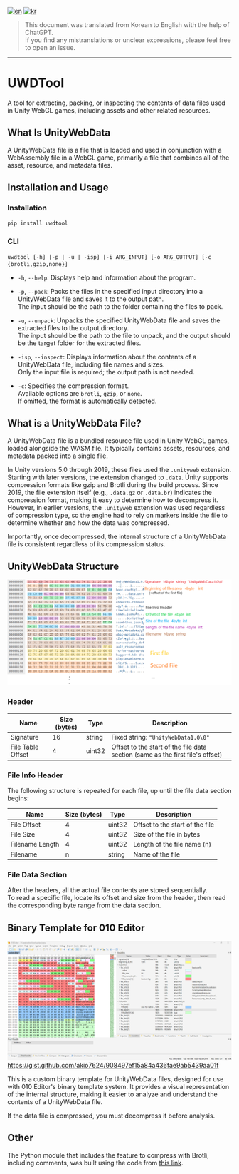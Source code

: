 [![en](https://img.shields.io/badge/lang-en-red.svg)](README.md)
[![kr](https://img.shields.io/badge/lang-kr-green.svg)](README.kr.md)

> This document was translated from Korean to English with the help of ChatGPT.<br>
> If you find any mistranslations or unclear expressions, please feel free to open an issue.

---

# UWDTool
A tool for extracting, packing, or inspecting the contents of data files used in Unity WebGL games, including assets and other related resources.

## What Is UnityWebData
A UnityWebData file is a file that is loaded and used in conjunction with a WebAssembly file in a WebGL game, primarily a file that combines all of the asset, resource, and metadata files.

## Installation and Usage
### Installation
```
pip install uwdtool
```

### CLI
```
uwdtool [-h] [-p | -u | -isp] [-i ARG_INPUT] [-o ARG_OUTPUT] [-c {brotli,gzip,none}]
```

* `-h`, `--help`: Displays help and information about the program.

* `-p`, `--pack`: Packs the files in the specified input directory into a UnityWebData file and saves it to the output path.  
  The input should be the path to the folder containing the files to pack.
* `-u`, `--unpack`: Unpacks the specified UnityWebData file and saves the extracted files to the output directory.  
  The input should be the path to the file to unpack, and the output should be the target folder for the extracted files.
* `-isp`, `--inspect`: Displays information about the contents of a UnityWebData file, including file names and sizes.  
  Only the input file is required; the output path is not needed.

* `-c`: Specifies the compression format.  
  Available options are `brotli`, `gzip`, or `none`.  
  If omitted, the format is automatically detected.

## What is a UnityWebData File?

A UnityWebData file is a bundled resource file used in Unity WebGL games, loaded alongside the WASM file. It typically contains assets, resources, and metadata packed into a single file.

In Unity versions 5.0 through 2019, these files used the `.unityweb` extension. Starting with later versions, the extension changed to `.data`. Unity supports compression formats like gzip and Brotli during the build process. Since 2019, the file extension itself (e.g., `.data.gz` or `.data.br`) indicates the compression format, making it easy to determine how to decompress it. However, in earlier versions, the `.unityweb` extension was used regardless of compression type, so the engine had to rely on markers inside the file to determine whether and how the data was compressed.

Importantly, once decompressed, the internal structure of a UnityWebData file is consistent regardless of its compression status.

## UnityWebData Structure
![unitywebdata_format.png](img/unitywebdata_format.png)

### Header
| Name          | Size (bytes) | Type    | Description                                                                 |
|---------------|--------------|---------|-----------------------------------------------------------------------------|
| Signature     | 16           | string  | Fixed string: `"UnityWebData1.0\0"`                                        |
| File Table Offset | 4        | uint32  | Offset to the start of the file data section (same as the first file's offset) |

### File Info Header  
The following structure is repeated for each file, up until the file data section begins:

| Name           | Size (bytes) | Type    | Description                          |
|----------------|--------------|---------|--------------------------------------|
| File Offset    | 4            | uint32  | Offset to the start of the file      |
| File Size      | 4            | uint32  | Size of the file in bytes            |
| Filename Length| 4            | uint32  | Length of the file name (n)          |
| Filename       | n            | string  | Name of the file                     |

### File Data Section  
After the headers, all the actual file contents are stored sequentially.  
To read a specific file, locate its offset and size from the header, then read the corresponding byte range from the data section.

## Binary Template for 010 Editor  
![uwd010template.png](img/uwd010template.png)  
<https://gist.github.com/akio7624/908497ef15a84a436fae9ab5439aa01f>

This is a custom binary template for UnityWebData files, designed for use with 010 Editor's binary template system. It provides a visual representation of the internal structure, making it easier to analyze and understand the contents of a UnityWebData file.

If the data file is compressed, you must decompress it before analysis.

## Other  
The Python module that includes the feature to compress with Brotli, including comments, was built using the code from [this link](https://github.com/Unity-Technologies/brotli/tree/5a6d5d9c7f3f813280900cabcaabcbd0d51d5bbc).